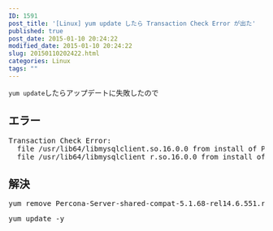 ```yaml
---
ID: 1591
post_title: '[Linux] yum update したら Transaction Check Error が出た'
published: true
post_date: 2015-01-10 20:24:22
modified_date: 2015-01-10 20:24:22
slug: 20150110202422.html
categories: Linux
tags: ""
---
```

<code>yum update</code>したらアップデートに失敗したので
<!--more-->
<h2>エラー</h2>
<pre class="cmd">
Transaction Check Error:
  file /usr/lib64/libmysqlclient.so.16.0.0 from install of Percona-Server-shared-51-5.1.73-rel14.12.624.rhel6.x86_64 conflicts with file from package Percona-Server-shared-compat-5.1.68-rel14.6.551.rhel6.x86_64
  file /usr/lib64/libmysqlclient_r.so.16.0.0 from install of Percona-Server-shared-51-5.1.73-rel14.12.624.rhel6.x86_64 conflicts with file from package Percona-Server-shared-compat-5.1.68-rel14.6.551.rhel6.x86_64
</pre>

<h2>解決</h2>
<pre class="cmd">yum remove Percona-Server-shared-compat-5.1.68-rel14.6.551.rhel6.x86_64</pre>

<pre class="cmd">yum update -y</pre>